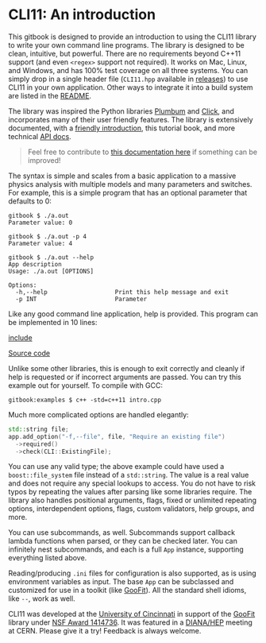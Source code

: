 # CLI11: An introduction

This gitbook is designed to provide an introduction to using the CLI11 library to write your own command line programs. The library is designed to be clean, intuitive, but powerful. There are no requirements beyond C++11 support (and even `<regex>` support not required). It works on Mac, Linux, and Windows, and has 100% test coverage on all three systems. You can simply drop in a single header file (`CLI11.hpp` available in [releases][]) to use CLI11 in your own application. Other ways to integrate it into a build system are listed in the [README][].

The library was inspired the Python libraries [Plumbum][] and [Click][], and incorporates many of their user friendly features. The library is extensively documented, with a [friendly introduction][README], this tutorial book, and more technical [API docs][].

> Feel free to contribute to [this documentation here][CLI11Tutorial] if something can be improved!

The syntax is simple and scales from a basic application to a massive physics analysis with multiple models and many parameters and switches. For example, this is a simple program that has an optional parameter that defaults to 0:

```term
gitbook $ ./a.out
Parameter value: 0

gitbook $ ./a.out -p 4
Parameter value: 4

gitbook $ ./a.out --help
App description
Usage: ./a.out [OPTIONS]

Options:
  -h,--help                   Print this help message and exit
  -p INT                      Parameter
```

Like any good command line application, help is provided. This program can be implemented in 10 lines:

[include](code/intro.cpp)

[Source code](https://github.com/CLIUtils/CLI11/blob/main/book/code/intro.cpp)

Unlike some other libraries, this is enough to exit correctly and cleanly if help is requested or if incorrect arguments are passed. You can try this example out for yourself. To compile with GCC:

```term
gitbook:examples $ c++ -std=c++11 intro.cpp
```

Much more complicated options are handled elegantly:

```cpp
std::string file;
app.add_option("-f,--file", file, "Require an existing file")
  ->required()
  ->check(CLI::ExistingFile);
```

You can use any valid type; the above example could have used a `boost::file_system` file instead of a `std::string`. The value is a real value and does not require any special lookups to access. You do not have to risk typos by repeating the values after parsing like some libraries require. The library also handles positional arguments, flags, fixed or unlimited repeating options, interdependent options, flags, custom validators, help groups, and more.

You can use subcommands, as well. Subcommands support callback lambda functions when parsed, or they can be checked later. You can infinitely nest subcommands, and each is a full `App` instance, supporting everything listed above.

Reading/producing `.ini` files for configuration is also supported, as is using environment variables as input. The base `App` can be subclassed and customized for use in a toolkit (like [GooFit][]). All the standard shell idioms, like `--`, work as well.

CLI11 was developed at the [University of Cincinnati][] in support of the [GooFit][] library under [NSF Award 1414736][NSF 1414736]. It was featured in a [DIANA/HEP][] meeting at CERN. Please give it a try! Feedback is always welcome.

[goofit]: https://github.com/GooFit/GooFit
[diana/hep]: https://diana-hep.org
[cli11tutorial]: https://cliutils.github.io/CLI11/book
[releases]: https://github.com/CLIUtils/CLI11/releases
[api docs]: https://cliutils.github.io/CLI11
[readme]: https://github.com/CLIUtils/CLI11/blob/main/README.md
[nsf 1414736]: https://nsf.gov/awardsearch/showAward?AWD_ID=1414736
[university of cincinnati]: https://www.uc.edu
[plumbum]: https://plumbum.readthedocs.io/en/latest/
[click]: https://click.palletsprojects.com

